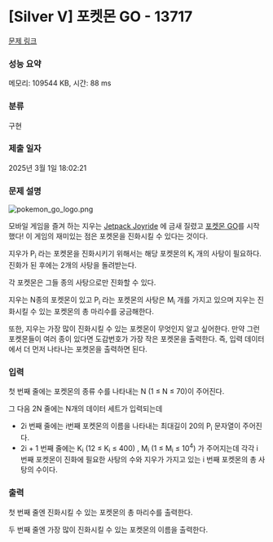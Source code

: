 # [Silver V] 포켓몬 GO - 13717 

[문제 링크](https://www.acmicpc.net/problem/13717) 

### 성능 요약

메모리: 109544 KB, 시간: 88 ms

### 분류

구현

### 제출 일자

2025년 3월 1일 18:02:21

### 문제 설명

<p><img alt="pokemon_go_logo.png" src="https://upload.acmicpc.net/c2245e53-4103-4412-8d1b-859bbb9776fa/-/preview/"></p>

<p>모바일 게임을 즐겨 하는 지우는 <a href="https://halfbrick.com/our-games/jetpack-joyride/">Jetpack Joyride</a> 에 금새 질렸고 <a href="https://www.pokemongo.com/">포켓몬 GO</a>를 시작했다! 이 게임의 재미있는 점은 포켓몬을 진화시킬 수 있다는 것이다.</p>

<p>지우가 P<sub>i</sub> 라는 포켓몬을 진화시키기 위해서는 해당 포켓몬의 K<sub>i</sub> 개의 사탕이 필요하다. 진화가 된 후에는 2개의 사탕을 돌려받는다.</p>

<p>각 포켓몬은 그들 종의 사탕으로만 진화할 수 있다.</p>

<p>지우는 N종의 포켓몬이 있고 P<sub>i</sub> 라는 포켓몬의 사탕은 M<sub>i</sub> 개를 가지고 있으며 지우는 진화시킬 수 있는 포켓몬의 총 마리수를 궁금해한다.</p>

<p>또한, 지우는 가장 많이 진화시킬 수 있는 포켓몬이 무엇인지 알고 싶어한다. 만약 그런 포켓몬들이 여러 종이 있다면 도감번호가 가장 작은 포켓몬을 출력한다. 즉, 입력 데이터에서 더 먼저 나타나는 포켓몬을 출력하면 된다. </p>

### 입력 

 <p>첫 번째 줄에는 포켓몬의 종류 수를 나타내는 N (1 ≤ N ≤ 70)이 주어진다.</p>

<p>그 다음 2N 줄에는 N개의 데이터 세트가 입력되는데</p>

<ul>
	<li>2i 번째 줄에는 i번째 포켓몬의 이름을 나타내는 최대길이 20의 P<sub>i</sub> 문자열이 주어진다.</li>
	<li>2i + 1 번째 줄에는 K<sub>i</sub>  (12 ≤ K<sub>i</sub> ≤ 400) , M<sub>i</sub> (1 ≤ M<sub>i</sub> ≤ 10<sup>4</sup>) 가 주어지는데 각각 i 번째 포켓몬이 진화에 필요한 사탕의 수와 지우가 가지고 있는 i 번째 포켓몬의 총 사탕의 수이다.</li>
</ul>

### 출력 

 <p>첫 번째 줄엔 진화시킬 수 있는 포켓몬의 총 마리수를 출력한다.</p>

<p>두 번째 줄엔 가장 많이 진화시킬 수 있는 포켓몬의 이름을 출력한다.</p>

